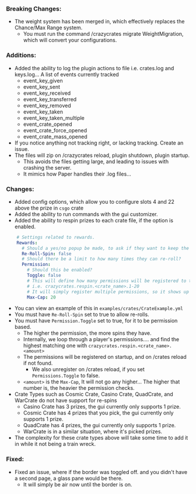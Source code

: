 ### Breaking Changes:
- The weight system has been merged in, which effectively replaces the Chance/Max Range system.
  - You must run the command /crazycrates migrate WeightMigration, which will convert your configurations.

### Additions:
- Added the ability to log the plugin actions to file i.e. crates.log and keys.log... A list of events currently tracked
  - event_key_given
  - event_key_sent
  - event_key_received
  - event_key_transferred
  - event_key_removed
  - event_key_taken
  - event_key_taken_multiple
  - event_crate_opened
  - event_crate_force_opened
  - event_crate_mass_opened
- If you notice anything not tracking right, or lacking tracking. Create an issue.
- The files will zip on /crazycrates reload, plugin shutdown, plugin startup.
  - This avoids the files getting large, and leading to issues with crashing the server.
  - It mimics how Paper handles their .log files...

### Changes:
- Added config options, which allow you to configure slots 4 and 22 above the prize in `csgo` crate
- Added the ability to run commands with the gui customizer.
- Added the ability to respin prizes to each crate file, if the option is enabled.
```yml
    # Settings related to rewards.
    Rewards:
      # Should a yes/no popup be made, to ask if they want to keep the prize?
      Re-Roll-Spin: false
      # Should there be a limit to how many times they can re-roll?
      Permission:
        # Should this be enabled?
        Toggle: false
        # This will define how many permissions will be registered to the server per crate.
        # i.e. crazycrates.respin.<crate_name>.1-20
        # It will simply register multiple permissions, so it shows up in things like LuckPerms.
        Max-Cap: 20 
```
- You can view an example of this in `examples/crates/CrateExample.yml`
- You must have `Re-Roll-Spin` set to true to allow re-rolls.
- You must have `Permission.Toggle` set to true, for it to be permission based.
  - The higher the permission, the more spins they have.
  - Internally, we loop through a player's permissions.... and find the highest matching one with `crazycrates.respin.<crate_name>.<amount>`
  - The permissions will be registered on startup, and on /crates reload if not found.
    - We also unregister on /crates reload, if you set `Permissions.Toggle` to false.
  - `<amount>` is the `Max-Cap`, It will not go any higher... The higher that number is, the heavier the permission checks.
- Crate Types such as Cosmic Crate, Casino Crate, QuadCrate, and WarCrate do not have support for re-spins
  - Casino Crate has 3 prizes, the gui currently only supports 1 prize.
  - Cosmic Crate has 4 prizes that you pick, the gui currently only supports 1 prize.
  - QuadCrate has 4 prizes, the gui currently only supports 1 prize.
  - WarCrate is in a similar situation, where it's picked prizes.
- The complexity for these crate types above will take some time to add it in while it not being a train wreck.

### Fixed:
- Fixed an issue, where if the border was toggled off. and you didn't have a second page, a glass pane would be there.
  - It will simply be air now until the border is on.